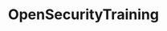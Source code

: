 ---
title: OpenSecurityTraining
description: 
url: https://opensecuritytraining.info/Training.html
image:
    # url: '/assets/images/cafe.png'
    # alt: 'Cafe'
tags: ['learn', 'training', 'tutorial']
pubDate: 2023-11-09
draft: false
---